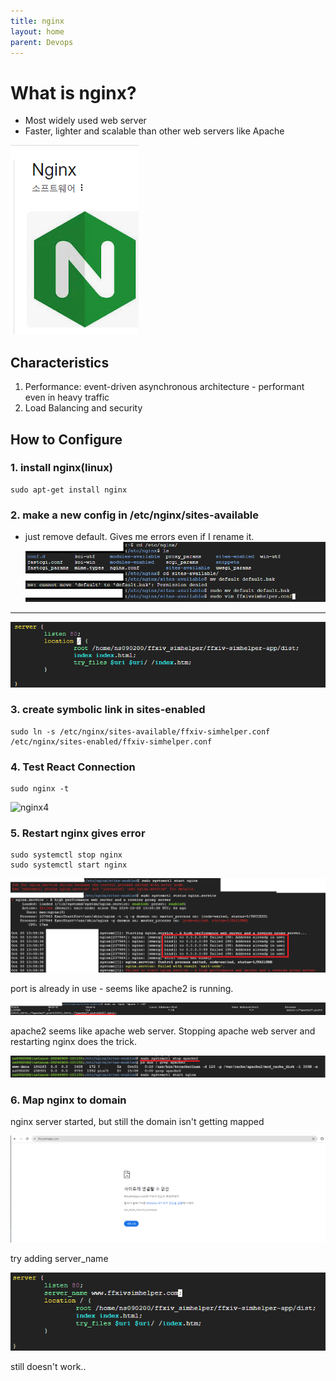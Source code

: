 ```yaml
---
title: nginx 
layout: home
parent: Devops 
---
```


# What is nginx?
* Most widely used web server
* Faster, lighter and scalable than other web servers like Apache

![nginx](../../images/nginx.png)


## Characteristics
1) Performance: event-driven asynchronous architecture - performant even in heavy traffic
2) Load Balancing and security


## How to Configure

### 1. install nginx(linux)

```shell
sudo apt-get install nginx
```

### 2. make a new config in /etc/nginx/sites-available
* just remove default. Gives me errors even if I rename it.
![nginx2](../../images/nginx3.png)

---

![nginx3](../../images/nginx4.png)

### 3. create symbolic link in sites-enabled


```
sudo ln -s /etc/nginx/sites-available/ffxiv-simhelper.conf /etc/nginx/sites-enabled/ffxiv-simhelper.conf
```

### 4. Test React Connection

```
sudo nginx -t
```

![nginx4](../../images/nginx5)

### 5. Restart nginx gives error

```
sudo systemctl stop nginx
sudo systemctl start nginx
```

![nginx5](../../images/nginx7.png)

port is already in use - seems like apache2 is running.

![nginx6](../../images/nginx8.png)

apache2 seems like apache web server. Stopping apache web server and restarting nginx does the trick.

![nginx7](../../images/nginx9.png)


### 6. Map nginx to domain
nginx server started, but still the domain isn't getting mapped

![nginx8](../../images/nginx10.png)

try adding server_name

![nginx9](../../images/nginx11.png)

still doesn't work..